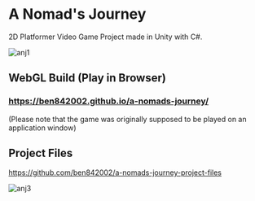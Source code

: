 # A Nomad's Journey
2D Platformer Video Game Project made in Unity with C#.  


![anj1](https://user-images.githubusercontent.com/78128664/187117190-914d0a03-630d-4a2c-b078-e293f224dfc5.png)

## WebGL Build (Play in Browser)
### https://ben842002.github.io/a-nomads-journey/  
(Please note that the game was originally supposed to be played on an application window)

## Project Files
https://github.com/ben842002/a-nomads-journey-project-files

![anj3](https://user-images.githubusercontent.com/78128664/187117199-43c1f872-4e99-4218-8d84-65f7354b6900.png)
